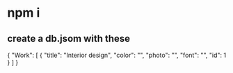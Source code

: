 # npm i 

## create a db.jsom with these 
 
{
  "Work": [
    {
      "title": "Interior design",
      "color": "",
      "photo": "",
      "font": "",
      "id": 1
       }
  ]
}
